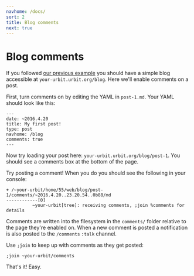```yaml
---
navhome: /docs/
sort: 2
title: Blog comments
next: true
---
```


# Blog comments

If you followed [our previous example](./blog) you should have a
simple blog accessible at `your-urbit.urbit.org/blog`.  Here we'll
enable comments on a post.

First, turn comments on by editing the YAML in `post-1.md`.  Your YAML
should look like this:

    ---
    date: ~2016.4.20
    title: My first post!
    type: post
    navhome: /blog
    comments: true
    ---

Now try loading your post here: `your-urbit.urbit.org/blog/post-1`.
You should see a comments box at the bottom of the page.  

Try posting a comment!  When you do you should see the following in
your console:

    + /~your-urbit/home/55/web/blog/post-1/comments/~2016.4.20..23.20.54..0b88/md
    ------------[0]
              ~your-urbit[tree]: receiving comments, ;join %comments for details

Comments are written into the filesystem in the `comments/` folder
relative to the page they're enabled on.  When a new comment is posted
a notification is also posted to the `/comments` `:talk` channel.

Use `;join` to keep up with comments as they get posted:

    ;join ~your-urbit/comments

That's it!  Easy.
